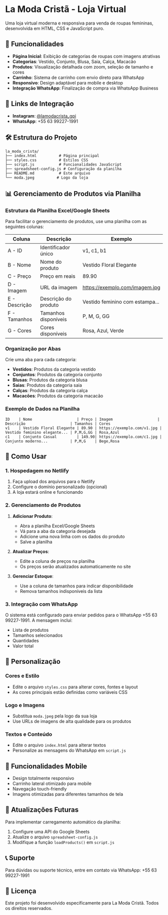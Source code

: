 # La Moda Cristã - Loja Virtual

Uma loja virtual moderna e responsiva para venda de roupas femininas, desenvolvida em HTML, CSS e JavaScript puro.

## 🚀 Funcionalidades

- **Página Inicial**: Exibição de categorias de roupas com imagens atrativas
- **Categorias**: Vestido, Conjunto, Blusa, Saia, Calça, Macacão
- **Produtos**: Visualização detalhada com zoom, seleção de tamanho e cores
- **Carrinho**: Sistema de carrinho com envio direto para WhatsApp
- **Responsivo**: Design adaptável para mobile e desktop
- **Integração WhatsApp**: Finalização de compra via WhatsApp Business

## 📱 Links de Integração

- **Instagram**: [@lamodacrista_gpi](https://www.instagram.com/lamodacrista_gpi/reels)
- **WhatsApp**: +55 63 99227-1991

## 🛠️ Estrutura do Projeto

```
la_moda_crista/
├── index.html          # Página principal
├── styles.css          # Estilos CSS
├── script.js           # Funcionalidades JavaScript
├── spreadsheet-config.js # Configuração da planilha
├── README.md           # Este arquivo
└── moda.jpeg          # Logo da loja
```

## 📊 Gerenciamento de Produtos via Planilha

### Estrutura da Planilha Excel/Google Sheets

Para facilitar o gerenciamento de produtos, use uma planilha com as seguintes colunas:

| Coluna | Descrição | Exemplo |
|--------|-----------|---------|
| A - ID | Identificador único | v1, c1, b1 |
| B - Nome | Nome do produto | Vestido Floral Elegante |
| C - Preço | Preço em reais | 89.90 |
| D - Imagem | URL da imagem | https://exemplo.com/imagem.jpg |
| E - Descrição | Descrição do produto | Vestido feminino com estampa... |
| F - Tamanhos | Tamanhos disponíveis | P, M, G, GG |
| G - Cores | Cores disponíveis | Rosa, Azul, Verde |

### Organização por Abas

Crie uma aba para cada categoria:
- **Vestidos**: Produtos da categoria vestido
- **Conjuntos**: Produtos da categoria conjunto
- **Blusas**: Produtos da categoria blusa
- **Saias**: Produtos da categoria saia
- **Calças**: Produtos da categoria calça
- **Macacões**: Produtos da categoria macacão

### Exemplo de Dados na Planilha

```
ID    | Nome                    | Preço | Imagem                    | Descrição                    | Tamanhos | Cores
v1    | Vestido Floral Elegante | 89.90 | https://exemplo.com/v1.jpg | Vestido feminino elegante... | P,M,G,GG | Rosa,Azul
c1    | Conjunto Casual         | 149.90| https://exemplo.com/c1.jpg | Conjunto moderno...          | P,M,G    | Bege,Rosa
```

## 🔧 Como Usar

### 1. Hospedagem no Netlify

1. Faça upload dos arquivos para o Netlify
2. Configure o domínio personalizado (opcional)
3. A loja estará online e funcionando

### 2. Gerenciamento de Produtos

1. **Adicionar Produto**:
   - Abra a planilha Excel/Google Sheets
   - Vá para a aba da categoria desejada
   - Adicione uma nova linha com os dados do produto
   - Salve a planilha

2. **Atualizar Preços**:
   - Edite a coluna de preços na planilha
   - Os preços serão atualizados automaticamente no site

3. **Gerenciar Estoque**:
   - Use a coluna de tamanhos para indicar disponibilidade
   - Remova tamanhos indisponíveis da lista

### 3. Integração com WhatsApp

O sistema está configurado para enviar pedidos para o WhatsApp +55 63 99227-1991. A mensagem inclui:
- Lista de produtos
- Tamanhos selecionados
- Quantidades
- Valor total

## 🎨 Personalização

### Cores e Estilo
- Edite o arquivo `styles.css` para alterar cores, fontes e layout
- As cores principais estão definidas como variáveis CSS

### Logo e Imagens
- Substitua `moda.jpeg` pela logo da sua loja
- Use URLs de imagens de alta qualidade para os produtos

### Textos e Conteúdo
- Edite o arquivo `index.html` para alterar textos
- Personalize as mensagens do WhatsApp em `script.js`

## 📱 Funcionalidades Mobile

- Design totalmente responsivo
- Carrinho lateral otimizado para mobile
- Navegação touch-friendly
- Imagens otimizadas para diferentes tamanhos de tela

## 🔄 Atualizações Futuras

Para implementar carregamento automático da planilha:

1. Configure uma API do Google Sheets
2. Atualize o arquivo `spreadsheet-config.js`
3. Modifique a função `loadProducts()` em `script.js`

## 📞 Suporte

Para dúvidas ou suporte técnico, entre em contato via WhatsApp: +55 63 99227-1991

## 📄 Licença

Este projeto foi desenvolvido especificamente para La Moda Cristã. Todos os direitos reservados.
